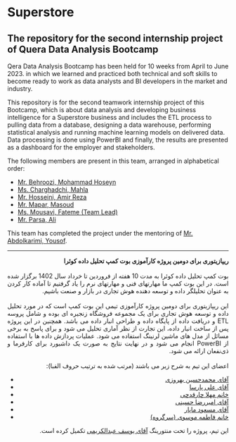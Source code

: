 # Superstore
The repository for the second internship project of Quera Data Analysis Bootcamp
---
Qera Data Analysis Bootcamp has been held for 10 weeks from April to June 2023. in which we learned and practiced both technical and soft skills to become ready to work as data analysts and BI developers in the market and industry.

This repository is for the second teamwork internship project of this Bootcamp, which is about data analysis and developing business intelligence for a Superstore business and includes the ETL process to pulling data from a database, designing a data warehouse, performing statistical analysis and running machine learning models on delivered data. Data processing is done using PowerBI and finally, the results are presented as a dashboard for the employer and stakeholders.

The following members are present in this team, arranged in alphabetical order:
* [Mr. Behroozi, Mohammad Hoseyn](https://github.com/MHBehoozi)
* [Ms. Charghadchi, Mahla](https://github.com/mahla-chr)
* [Mr. Hosseini, Amir Reza](https://github.com/AmirrezaHosseini/AmirrezaHosseini)
* [Mr. Mapar, Masoud](https://github.com/masoud533)
* [Ms. Mousavi, Fateme (Team Lead)](https://github.com/fatememousavi97)
* [Mr. Parsa, Ali](https://github.com/parsa009)

This team has completed the project under the mentoring of [Mr. Abdolkarimi, Yousof](https://github.com/josefkarimi).

---

<p dir=rtl style="text-align:justify">
  <b>
ریپازیتوری برای دومین پروژه کارآموزی بوت کمپ تحلیل داده کوئرا
  </b><br><br>
  بوت کمپ تحلیل داده کوئرا به مدت 10 هفته از فروردین تا خرداد سال 1402 برگزار شده است. در این بوت کمپ ما مهارتهای فنی و مهارتهای نرم را یاد گرفتیم تا آماده کار کردن به عنوان تحلیلگر داده و توسعه دهنده هوش تجاری در بازار و صنعت باشیم.
  <br><br>
  این ریپازیتوری برای دومین پروژه کارآموزی تیمی این بوت کمپ است که در مورد تحلیل داده و توسعه هوش تجاری برای یک مجموعه فروشگاه زنجیره ای بوده و شامل پروسه ETL و دریافت داده از پایگاه داده و طراحی انبار داده می باشد. همچنین در این پروژه پس از ساخت انبار داده، این تجارت از نظر آماری تحلیل می شود و برای پاسخ به برخی مسائل از مدل های ماشین لرنینگ استفاده می شود. عملیات پردازش داده ها با استفاده از PowerBI انجام می شود و در نهایت نتایج به صورت یک داشبورد برای کارفرما و ذی‌نفعان ارائه می شود.
  <br><br>
  اعضای این تیم به شرح زیر می باشند (مرتب شده به ترتیب حروف الفبا):
  </p>
  <ul style='text-align:right'>
    <li><a style='text-align:right' href = 'https://github.com/MHBehoozi'> آقای محمدحسین بهروزی </a></li>
    <li><a href = 'https://github.com/parsa009'> آقای علی پارسا </a></li>
    <li><a href = 'https://github.com/mahla-chr'> خانم مهلا چارقدچی </a></li>
    <li><a href = 'https://github.com/AmirrezaHosseini/AmirrezaHosseini'> آقای امیررضا حسینی </a></li>
    <li><a href = 'https://github.com/masoud533'> آقای مسعود ماپار </a></li>
    <li><a href = 'https://github.com/fatememousavi97'> خانم فاطمه موسوی (سرگروه) </a></li>
  </ul>
 <p dir=rtl style="text-align:justify">
  این تیم، پروژه را تحت منتورینگ <a href='https://github.com/josefkarimi'>آقای یوسف عبدالکریمی</a> تکمیل کرده است.
  </p>
